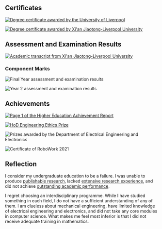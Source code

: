 ## Certificates

[![Degree certificate awarded by the University of Liverpool](images/livuni-cert.png)](docs/livuni-cert.pdf)

[![Degree certificate awarded by Xi'an Jiaotong-Liverpool University](images/xjtlu-cert.png)](docs/xjtlu-cert.pdf)

## Assessment and Examination Results

[![Academic transcript from Xi'an Jiaotong-Liverpool University](images/xjtlu-transcript.png)](docs/xjtlu-transcript.pdf)

### Component Marks

![Final Year assessment and examination results](images/final-year-assessment-and-examination-results.png)

![Year 2 assessment and examination results](images/year2-assessment-and-examination-results.png)

## Achievements

[![Page 1 of the Higher Education Achievement Report](images/hear.1.png)](docs/hear.pdf)

[![HoD Engineering Ethics Prize](docs/hod-engineering-ethics-prize.png)](docs/hod-engineering-ethics-prize.pdf)

![Prizes awarded by the Department of Electrical Engineering and Electronics](docs/prizes.png)

![Certificate of RoboWork 2021](docs/robowork-cert.jpg)

## Reflection

I consider my undergraduate education to be a failure. I was unable to produce [publishable research](https://ieeexplore.ieee.org/document/9911086), lacked [extensive research experience](https://mp.weixin.qq.com/s/xHTBahrGMRixNa6ur5b52Q), and did not achieve [outstanding academic performance](docs/ruocongwang-academic-transcript.jpg).

I regret choosing an interdisciplinary programme. While I have studied something in each field, I do not have a sufficient understanding of any of them. I am clueless about mechanical engineering, have limited knowledge of electrical engineering and electronics, and did not take any core modules in computer science. What makes me feel most inferior is that I did not receive adequate training in mathematics.
